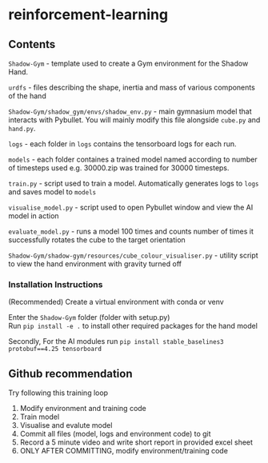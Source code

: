 # reinforcement-learning

## Contents
`Shadow-Gym` - template used to create a Gym environment for the Shadow Hand.

`urdfs` - files describing the shape, inertia and mass of various components of the hand

`Shadow-Gym/shadow_gym/envs/shadow_env.py` -  main gymnasium model that interacts with Pybullet. You will mainly modify this file alongside `cube.py` and `hand.py`.

`logs` - each folder in `logs` contains the tensorboard logs for each run.

`models` - each folder containes a trained model named according to number of timesteps used e.g. 30000.zip was trained for 30000 timesteps.

`train.py` - script used to train a model. Automatically generates logs to `logs` and saves model to `models`

`visualise_model.py` - script used to open Pybullet window and view the AI model in action

`evaluate_model.py` - runs a model 100 times and counts number of times it successfully rotates the cube to the target orientation

`Shadow-Gym/shadow-gym/resources/cube_colour_visualiser.py` - utility script to view the hand environment with gravity turned off

### Installation Instructions
(Recommended) Create a virtual environment with conda or venv  

Enter the `Shadow-Gym` folder (folder with setup.py)  
Run `pip install -e .` to install other required packages for the hand model

Secondly, For the AI modules run
`pip install stable_baselines3 protobuf==4.25 tensorboard`

## Github recommendation
Try following this training loop
1. Modify environment and training code
2. Train model
3. Visualise and evalute model
4. Commit all files (model, logs and environment code) to git
5. Record a 5 minute video and write short report in provided excel sheet
6. ONLY AFTER COMMITTING, modify environment/training code